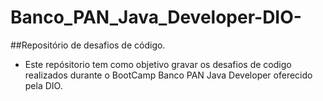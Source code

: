 # Banco_PAN_Java_Developer-DIO-
##Repositório de desafios de código.
- Este repósitorio tem como objetivo gravar os desafios de codigo realizados durante o BootCamp Banco PAN Java Developer oferecido pela DIO.
